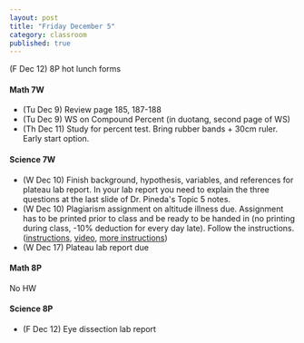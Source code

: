 ```yaml
---
layout: post
title: "Friday December 5"
category: classroom
published: true
---
```

(F Dec 12) 8P hot lunch forms

#### Math 7W
* (Tu Dec 9) Review page 185, 187-188
* (Tu Dec 9) WS on Compound Percent (in duotang, second page of WS)
* (Th Dec 11) Study for percent test. Bring rubber bands + 30cm ruler. Early start option.

#### Science 7W
* (W Dec 10) Finish background, hypothesis, variables, and references for plateau lab report. In your lab report you need to explain the three questions at the last slide of Dr. Pineda's Topic 5 notes.
* (W Dec 10) Plagiarism assignment on altitude illness due. Assignment has to be printed prior to class and be ready to be handed in (no printing during class, -10% deduction for every day late). Follow the instructions. ([instructions](https://www.dropbox.com/s/1itp2t9bc6txllf/Plagiarism%20Assignment%20on%20altitude%20illness.pdf?dl=0), [video](http://youtu.be/KUPNCBQw4o0), [more instructions](https://www.dropbox.com/s/372smqdc3lqz683/Instructions%20for%20finishing%20plagiarism%20assignment.pdf?dl=0))
* (W Dec 17) Plateau lab report due

#### Math 8P
No HW

#### Science 8P
* (F Dec 12) Eye dissection lab report
